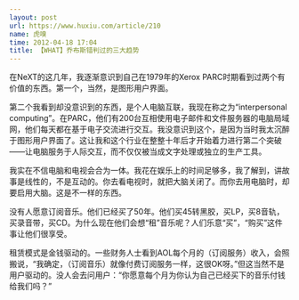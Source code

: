 ```yaml
---
layout: post
url: https://www.huxiu.com/article/210
name: 虎嗅
time: 2012-04-18 17:04
title: 【WHAT】乔布斯错判过的三大趋势
---
```

在NeXT的这几年，我逐渐意识到自己在1979年的Xerox PARC时期看到过两个有价值的东西。第一个，当然，是图形用户界面。

第二个我看到却没意识到的东西，是个人电脑互联，我现在称之为“interpersonal computing”。在PARC，他们有200台互相使用电子邮件和文件服务器的电脑局域网，他们每天都在基于电子交流进行交互。我没意识到这个，是因为当时我太沉醉于图形用户界面了。这让我和这个行业在整整十年后才开始着力进行第二个突破——让电脑服务于人际交互，而不仅仅被当成文字处理或独立的生产工具。

我实在不信电脑和电视会合为一体。我花在娱乐上的时间足够多，我了解到，讲故事是线性的，不是互动的。你去看电视时，就把大脑关闭了。而你去用电脑时，却要启用大脑。这是不一样的东西。

没有人愿意订阅音乐。他们已经买了50年。他们买45转黑胶，买LP，买8音轨，买录音带，买CD。为什么现在他们会想“租”音乐呢？人们乐意“买”，“购买”这件事让他们很享受。

租赁模式是金钱驱动的。一些财务人士看到AOL每个月的（订阅服务）收入，会照搬说，“我确定，（订阅音乐）就像付费订阅服务一样，这很OK呀。”但这当然不是用户驱动的。没人会去问用户：“你愿意每个月为你认为自己已经买下的音乐付钱给我们吗？”

